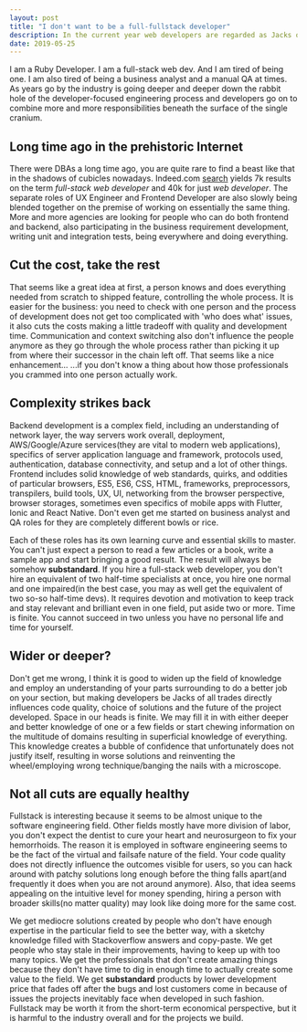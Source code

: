 ```yaml
---
layout: post
title: "I don't want to be a full-fullstack developer"
description: In the current year web developers are regarded as Jacks of all trades, they gotta do everything from manual testing to frontend ninjutsu, but is it worth it?
date: 2019-05-25
---
```


I am a Ruby Developer. I am a full-stack web dev. And I am tired of being one. I am also tired of being a business analyst and a manual QA at times. As years go by the industry is going deeper and deeper down the rabbit hole of the developer-focused engineering process and developers go on to combine more and more responsibilities beneath the surface of the single cranium.

## Long time ago in the prehistoric Internet

There were DBAs a long time ago, you are quite rare to find a beast like that in the shadows of cubicles nowadays. Indeed.com [search](https://www.indeed.com/jobs?q=full+stack+web+developer&l=) yields 7k results on the term *full-stack web developer* and 40k for just *web developer*. The separate roles of UX Engineer and Frontend Developer are also slowly being blended together on the premise of working on essentially the same thing. More and more agencies are looking for people who can do both frontend and backend, also participating in the business requirement development, writing unit and integration tests, being everywhere and doing everything.

## Cut the cost, take the rest

That seems like a great idea at first, a person knows and does everything needed from scratch to shipped feature, controlling the whole process. It is easier for the business: you need to check with one person and the process of development does not get too complicated with 'who does what' issues, it also cuts the costs making a little tradeoff with quality and development time. Communication and context switching also don't influence the people anymore as they go through the whole process rather than picking it up from where their successor in the chain left off. That seems like a nice enhancement... ...if you don't know a thing about how those professionals you crammed into one person actually work.

## Complexity strikes back

Backend development is a complex field, including an understanding of network layer, the way servers work overall, deployment, AWS/Google/Azure services(they are vital to modern web applications), specifics of server application language and framework, protocols used, authentication, database connectivity, and setup and a lot of other things. Frontend includes solid knowledge of web standards, quirks, and oddities of particular browsers, ES5, ES6, CSS, HTML, frameworks, preprocessors, transpilers, build tools, UX, UI, networking from the browser perspective, browser storages, sometimes even specifics of mobile apps with Flutter, Ionic and React Native. Don't even get me started on business analyst and QA roles for they are completely different bowls or rice.

Each of these roles has its own learning curve and essential skills to master. You can't just expect a person to read a few articles or a book, write a sample app and start bringing a good result. The result will always be somehow **substandard**. If you hire a full-stack web developer, you don't hire an equivalent of two half-time specialists at once, you hire one normal and one impaired(in the best case, you may as well get the equivalent of two so-so half-time devs). It requires devotion and motivation to keep track and stay relevant and brilliant even in one field, put aside two or more. Time is finite. You cannot succeed in two unless you have no personal life and time for yourself.

## Wider or deeper?

Don't get me wrong, I think it is good to widen up the field of knowledge and employ an understanding of your parts surrounding to do a better job on your section, but making developers be Jacks of all trades directly influences code quality, choice of solutions and the future of the project developed. Space in our heads is finite. We may fill it in with either deeper and better knowledge of one or a few fields or start chewing information on the multitude of domains resulting in superficial knowledge of everything. This knowledge creates a bubble of confidence that unfortunately does not justify itself, resulting in worse solutions and reinventing the wheel/employing wrong technique/banging the nails with a microscope.

## Not all cuts are equally healthy

Fullstack is interesting because it seems to be almost unique to the software engineering field. Other fields mostly have more division of labor, you don't expect the dentist to cure your heart and neurosurgeon to fix your hemorrhoids. The reason it is employed in software engineering seems to be the fact of the virtual and failsafe nature of the field. Your code quality does not directly influence the outcomes visible for users, so you can hack around with patchy solutions long enough before the thing falls apart(and frequently it does when you are not around anymore). Also, that idea seems appealing on the intuitive level for money spending, hiring a person with broader skills(no matter quality) may look like doing more for the same cost.

We get mediocre solutions created by people who don't have enough expertise in the particular field to see the better way, with a sketchy knowledge filled with Stackoverflow answers and copy-paste. We get people who stay stale in their improvements, having to keep up with too many topics. We get the professionals that don't create amazing things because they don't have time to dig in enough time to actually create some value to the field. We get **substandard** products by lower development price that fades off after the bugs and lost customers come in because of issues the projects inevitably face when developed in such fashion.
Fullstack may be worth it from the short-term economical perspective, but it is harmful to the industry overall and for the projects we build.
